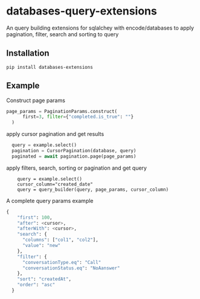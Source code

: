 # databases-query-extensions
An query building extensions for sqlalchey with encode/databases to apply pagination, filter, search and sorting to query

## Installation

```pip install databases-extensions```


## Example
Construct page params
  ```python
  page_params = PaginationParams.construct(
        first=3, filter={"completed.is_true": ""}
    )
  ```
apply cursor pagination and get results
  ```python
    query = example.select()
    pagination = CursorPagination(database, query)
    paginated = await pagination.page(page_params)
  ```

apply filters, search, sorting or pagination and get query 

```
    query = example.select()
    cursor_column="created_date"
    query = query_builder(query, page_params, cursor_column)
```

  A complete query params example
```python
{
    "first": 100,
    "after": <cursor>,
    "afterWith": <cursor>,
    "search": {
      "columns": ["col1", "col2"],
      "value": "new"
    },
    "filter": {
      "conversationType.eq": "Call"
      "conversationStatus.eq": "NoAanswer"
    },
    "sort": "createdAt",
    "order": "asc"
  }
  ```
